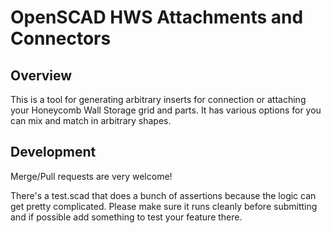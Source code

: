 # OpenSCAD HWS Attachments and Connectors

## Overview
This is a tool for generating arbitrary inserts for connection or attaching your Honeycomb Wall Storage grid and parts. It has various options for you can mix and match in arbitrary shapes.

## Development
Merge/Pull requests are very welcome!

There's a test.scad that does a bunch of assertions because the logic can get pretty complicated. Please make sure it runs cleanly before submitting and if possible add something to test your feature there.
